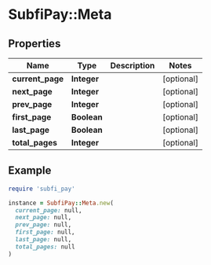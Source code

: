 # SubfiPay::Meta

## Properties

| Name | Type | Description | Notes |
| ---- | ---- | ----------- | ----- |
| **current_page** | **Integer** |  | [optional] |
| **next_page** | **Integer** |  | [optional] |
| **prev_page** | **Integer** |  | [optional] |
| **first_page** | **Boolean** |  | [optional] |
| **last_page** | **Boolean** |  | [optional] |
| **total_pages** | **Integer** |  | [optional] |

## Example

```ruby
require 'subfi_pay'

instance = SubfiPay::Meta.new(
  current_page: null,
  next_page: null,
  prev_page: null,
  first_page: null,
  last_page: null,
  total_pages: null
)
```

